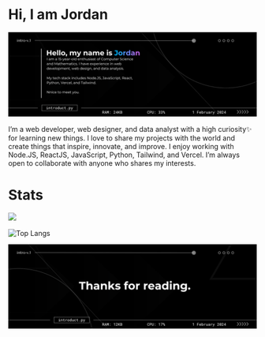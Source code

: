# Hi, I am Jordan

![](asset/ohaiyo.png)

I’m a web developer, web designer, and data analyst with a high curiosity✨ for learning new things. I love to share my projects with the world and create things that inspire, innovate, and improve. I enjoy working with Node.JS, ReactJS, JavaScript, Python, Tailwind, and Vercel. I’m always open to collaborate with anyone who shares my interests.

# Stats
![](https://github-readme-stats.vercel.app/api?username=DaemonPooling&show_icons=true&theme=dracula)

![Top Langs](https://github-readme-stats.vercel.app/api/top-langs/?username=anuraghazra&layout=compact)



![](asset/bye.png)
